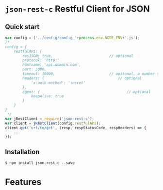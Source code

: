 # `json-rest-c` Restful Client for JSON

## Quick start

```javascript
var config = ('../config/config_'+process.env.NODE_ENV+'.js');
/*
config = {
	restfulAPI: {
		resJSON: true,							// optional
		protocol: 'http:'
		hostname: 'api.domain.com',
		port: 3000,
		timeout: 10000,							// opitonal, a number specifying the socket timeout in milliseconds.
		headers: {									// optional
			'x-auth-method': 'secret'
		},
		agent: {										// optional
			keepAlive: true
		}
	}
}
 */
var jRestClient = require('json-rest-c');
var client = jRestClient(config.restfulAPI);
client.get('url/to/get', (resp, respStatusCode, respHeaders) => {
	...
});
```
## Installation

```
$ npm install json-rest-c --save
```

# Features

